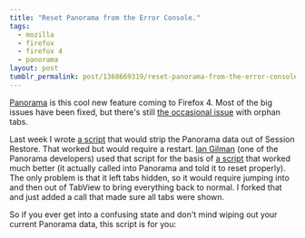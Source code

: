 ```yaml
---
title: "Reset Panorama from the Error Console."
tags:
  - mozilla
  - firefox
  - firefox 4
  - panorama
layout: post
tumblr_permalink: post/1368669319/reset-panorama-from-the-error-console
---
```


[Panorama](http://www.azarask.in/blog/post/designing-tab-candy/) is this cool new feature coming to Firefox 4. Most of the big issues have been fixed, but there's still [the occasional issue](https://bugzilla.mozilla.org/show_bug.cgi?id=598600) with orphan tabs.

Last week I wrote [a script](http://gist.github.com/626761) that would strip the Panorama data out of Session Restore. That worked but would require a restart. [Ian Gilman](http://www.iangilman.com/) (one of the Panorama developers) used that script for the basis of [a script](http://gist.github.com/637583) that worked much better (it actually called into Panorama and told it to reset properly). The only problem is that it left tabs hidden, so it would require jumping into and then out of TabView to bring everything back to normal. I forked that and just added a call that made sure all tabs were shown.

So if you ever get into a confusing state and don't mind wiping out your current Panorama data, this script is for you:
<script src="http://gist.github.com/638855.js"> </script>
